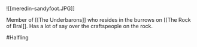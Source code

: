 ![[meredin-sandyfoot.JPG]]

Member of [[The Underbarons]] who resides in the burrows on [[The Rock of Bral]]. Has a lot of say over the craftspeople on the rock.

#Halfling 